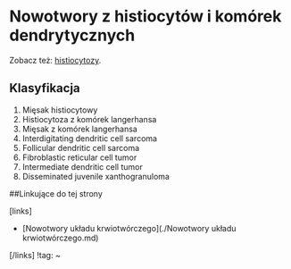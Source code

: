 # Nowotwory z histiocytów i komórek dendrytycznych

Zobacz też: [histiocytozy](./Histiocytozy.md).



## Klasyfikacja

1. Mięsak histiocytowy
2. Histiocytoza z komórek langerhansa
3. Mięsak z komórek langerhansa
4. Interdigitating dendritic cell sarcoma
5. Follicular dendritic cell sarcoma
6. Fibroblastic reticular cell tumor
7. Intermediate dendritic cell tumor
8. Disseminated juvenile xanthogranuloma





##Linkujące do tej strony

[links]

- [Nowotwory układu krwiotwórczego](./Nowotwory układu krwiotwórczego.md)


[/links]
!tag:
~

